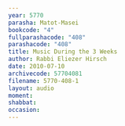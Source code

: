 ```yaml
---
year: 5770
parasha: Matot-Masei
bookcode: "4"
fullparashacode: "408"
parashacode: "408"
title: Music During the 3 Weeks
author: Rabbi Eliezer Hirsch
date: 2010-07-10
archivecode: 57704081
filename: 5770-408-1
layout: audio
moment: 
shabbat: 
occasion: 
---
```

